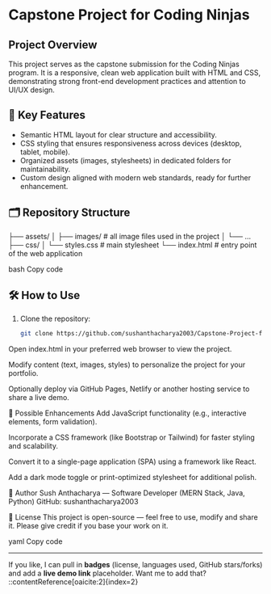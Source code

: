 # Capstone Project for Coding Ninjas

## Project Overview  
This project serves as the capstone submission for the Coding Ninjas program. It is a responsive, clean web application built with HTML and CSS, demonstrating strong front-end development practices and attention to UI/UX design.

## 🎯 Key Features  
- Semantic HTML layout for clear structure and accessibility.  
- CSS styling that ensures responsiveness across devices (desktop, tablet, mobile).  
- Organized assets (images, stylesheets) in dedicated folders for maintainability.  
- Custom design aligned with modern web standards, ready for further enhancement.

## 🗂️ Repository Structure  
├── assets/
│ ├── images/ # all image files used in the project
│ └── …
├── css/
│ └── styles.css # main stylesheet
└── index.html # entry point of the web application

bash
Copy code

## 🛠️ How to Use  
1. Clone the repository:  
   ```bash
   git clone https://github.com/sushanthacharya2003/Capstone-Project-for-Coding-Ninjas.git
Open index.html in your preferred web browser to view the project.

Modify content (text, images, styles) to personalize the project for your portfolio.

Optionally deploy via GitHub Pages, Netlify or another hosting service to share a live demo.

🔭 Possible Enhancements
Add JavaScript functionality (e.g., interactive elements, form validation).

Incorporate a CSS framework (like Bootstrap or Tailwind) for faster styling and scalability.

Convert it to a single-page application (SPA) using a framework like React.

Add a dark mode toggle or print-optimized stylesheet for additional polish.

👤 Author
Sush Anthacharya — Software Developer (MERN Stack, Java, Python)
GitHub: sushanthacharya2003

📄 License
This project is open-source — feel free to use, modify and share it. Please give credit if you base your work on it.

yaml
Copy code

---

If you like, I can pull in **badges** (license, languages used, GitHub stars/forks) and add a **live demo link** placeholder. Want me to add that?
::contentReference[oaicite:2]{index=2}






